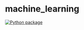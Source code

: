 # machine_learning

[![Python package](https://github.com/Ttakttae/machine_learning/actions/workflows/python-package.yml/badge.svg?branch=master)](https://github.com/Ttakttae/machine_learning/actions/workflows/python-package.yml)